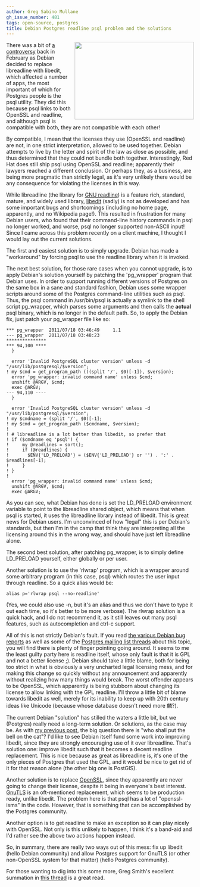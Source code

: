 ```yaml
---
author: Greg Sabino Mullane
gh_issue_number: 481
tags: open-source, postgres
title: Debian Postgres readline psql problem and the solutions
---
```




<a href="/blog/2011/08/02/debian-postgres-readline-psql-problem/image-0-big.gif" onblur="try {parent.deselectBloggerImageGracefully();} catch(e) {}"><img alt="" border="0" id="BLOGGER_PHOTO_ID_5636297890565452370" src="/blog/2011/08/02/debian-postgres-readline-psql-problem/image-0.gif" style="float:right; margin:0 0 10px 10px;cursor:pointer; cursor:hand;width: 320px; height: 208px;"/></a>

There was a bit of [a controversy](http://petereisentraut.blogspot.com/2011/02/squeeze-postgresql-broken.html) back in February as Debian decided to replace libreadline with libedit, which affected a number of apps, the most important of which for Postgres people is the psql utility. They did this because psql links to both OpenSSL and readline, and although psql is compatible with both, they are not compatible with each other!

By compatible, I mean that the licenses they use (OpenSSL and readline) are not, in one strict interpretation, allowed to be used together. Debian attempts to live by the letter and spirit of the law as close as possible, and thus determined that they could not bundle both together. Interestingly, Red Hat does still ship psql using OpenSSL and readline; apparently their lawyers reached a different conclusion. Or perhaps they, as a business, are being more pragmatic than strictly legal, as it's very unlikely there would be any consequence for violating the licenses in this way.

While libreadline (the library for [GNU readline](http://en.wikipedia.org/wiki/GNU_readline)) is a feature rich, standard, mature, and widely used library, [libedit](http://www.cs.utah.edu/~bigler/code/libedit.html) (sadly) is not as developed and has some important bugs and shortcomings (including no home page, apparently, and no Wikipedia page!). This resulted in frustration for many Debian users, who found that their command-line history commands in psql no longer worked, and worse, psql no longer supported non-ASCII input! Since I came across this problem recently on a client machine, I thought I would lay out the current solutions.

The first and easiest solution is to simply upgrade. Debian has made a "workaround" by forcing psql to use the readline library when it is invoked.

The next best solution, for those rare cases when you cannot upgrade, is to apply Debian's solution yourself by patching the 'pg_wrapper' program that Debian uses. In order to support running different versions of Postgres on the same box in a sane and standard fashion, Debian uses some wrapper scripts around some of the Postgres command-line utilities such as psql. Thus, the psql command in /usr/bin/psql is actually a symlink to the shell script pg_wrapper, which parses some arguments and then calls the **actual** psql binary, which is no longer in the default path. So, to apply the Debian fix, just patch your pg_wrapper file like so:

```nohighlight
*** pg_wrapper  2011/07/18 03:46:49     1.1
--- pg_wrapper  2011/07/18 03:48:23
***************
*** 94,100 ****
  }
  
  error 'Invalid PostgreSQL cluster version' unless -d "/usr/lib/postgresql/$version";
! my $cmd = get_program_path (((split '/', $0)[-1]), $version);
  error 'pg_wrapper: invalid command name' unless $cmd;
  unshift @ARGV, $cmd;
  exec @ARGV;
--- 94,110 ----
  }
  
  error 'Invalid PostgreSQL cluster version' unless -d "/usr/lib/postgresql/$version";
! my $cmdname = (split '/', $0)[-1];
! my $cmd = get_program_path ($cmdname, $version);
! 
! # libreadline is a lot better than libedit, so prefer that                                                                  
! if ($cmdname eq 'psql') {
!     my @readlines = sort();
!     if (@readlines) {
!       $ENV{'LD_PRELOAD'} = ($ENV{'LD_PRELOAD'} or '') . ':' . $readlines[-1];
!     }
! }
! 
  error 'pg_wrapper: invalid command name' unless $cmd;
  unshift @ARGV, $cmd;
  exec @ARGV;
```

As you can see, what Debian has done is set the LD_PRELOAD environment variable to point to the libreadline shared object, which means that when psql is started, it uses the libreadline library instead of libedit. This is great news for Debian users. I'm unconvinced of how "legal" this is per Debian's standards, but then I'm in the camp that think they are interpreting all the licensing around this in the wrong way, and should have just left libreadline alone.

The second best solution, after patching pg_wrapper, is to simply define LD_PRELOAD yourself, either globally or per user.

Another solution is to use the 'rlwrap' program, which is a wrapper around some arbitrary program (in this case, psql) which routes the user input through readline. So a quick alias would be:

```nohighlight
alias p='rlwrap psql --no-readline'
```

(Yes, we could also use -n, but it's an alias and thus we don't have to type it out each time, so it's better to be more verbose). The rlwrap solution is a quick hack, and I do not recommend it, as it still leaves out many psql features, such as autocompletion and ctrl-c support.

All of this is not strictly Debian's fault. If you read [the various Debian bug reports](http://bugs.debian.org/cgi-bin/bugreport.cgi?bug=608442) as well as some of the [Postgres mailing list threads](http://postgresql.1045698.n5.nabble.com/Debian-readline-libedit-breakage-td3380317.html) about this topic, you will find there is plenty of finger pointing going around. It seems to me the least guilty party here is readline itself, whose only fault is that it is GPL and not a better license ;). Debian should take a little blame, both for being too strict in what is obviously a very uncharted legal licensing mess, and for making this change so quickly without any announcement and apparently without realizing how many things would break. The worst offender appears to be OpenSSL, which apparently is being stubborn about changing its license to allow linking with the GPL readline. I'll throw a little bit of blame towards libedit as well, merely for its inability to keep up with 20th century ideas like Unicode (because whose database doesn't need more 麟?).

The current Debian "solution" has stilled the waters a little bit, but we (Postgres) really need a long-term solution. Or solutions, as the case may be. As with [my previous post](/blog/2011/05/29/postgres-bug-tracking-help-wanted), the big question there is "who shall put the bell on the cat"? I'd like to see Debian itself fund some work into improving libedit, since they are strongly encouraging use of it over libreadline. That's solution one: improve libedit such that it becomes a decent readline replacement. This is nice because as great as libreadline is, it's one of the only pieces of Postgres that used the GPL, and it would be nice to get rid of it for that reason alone (the other big one is PostGIS).

Another solution is to replace [OpenSSL](http://www.openssl.org/), since they apparently are never going to change their license, despite it being in everyone's best interest. [GnuTLS](http://www.gnu.org/software/gnutls/) is an oft-mentioned replacement, which seems to be production ready, unlike libedit. The problem here is that psql has a lot of "openssl-isms" in the code. However, that is something that can be accomplished by the Postgres community.

Another option is to get readline to make an exception so it can play nicely with OpenSSL. Not only is this unlikely to happen, I think it's a band-aid and I'd rather see the above two actions happen instead.

So, in summary, there are really two ways out of this mess: fix up libedit (hello Debian community) and allow Postgres support for GnuTLS (or other non-OpenSSL system for that matter) (hello Postgres community).

For those wanting to dig into this some more, Greg Smith's excellent summation in [this thread](http://postgresql.1045698.n5.nabble.com/Debian-readline-libedit-breakage-td3380317.html) is a great read.


